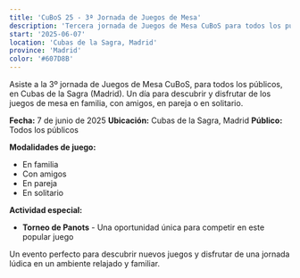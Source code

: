 ```yaml
---
title: 'CuBoS 25 - 3ª Jornada de Juegos de Mesa'
description: 'Tercera jornada de Juegos de Mesa CuBoS para todos los públicos en Cubas de la Sagra.'
start: '2025-06-07'
location: 'Cubas de la Sagra, Madrid'
province: 'Madrid'
color: '#607D8B'
---
```


Asiste a la 3º jornada de Juegos de Mesa CuBoS, para todos los públicos, en Cubas de la Sagra (Madrid). Un día para descubrir y disfrutar de los juegos de mesa en familia, con amigos, en pareja o en solitario.

**Fecha:** 7 de junio de 2025
**Ubicación:** Cubas de la Sagra, Madrid
**Público:** Todos los públicos

**Modalidades de juego:**
- En familia
- Con amigos
- En pareja
- En solitario

**Actividad especial:**
- **Torneo de Panots** - Una oportunidad única para competir en este popular juego

Un evento perfecto para descubrir nuevos juegos y disfrutar de una jornada lúdica en un ambiente relajado y familiar.

